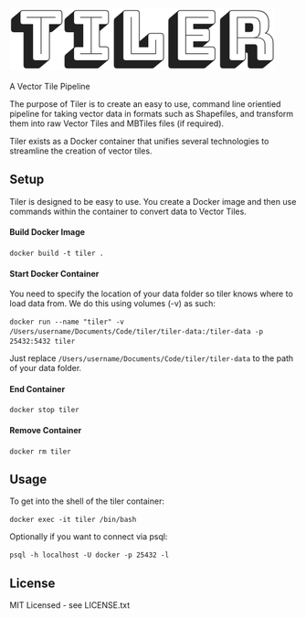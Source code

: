 <img src="tiler.png"><br>
<br>
A Vector Tile Pipeline

The purpose of Tiler is to create an easy to use, command line orientied pipeline for taking vector data in formats such as Shapefiles, and transform them into raw Vector Tiles and MBTiles files (if required).

Tiler exists as a Docker container that unifies several technologies to streamline the creation of vector tiles.

## Setup 

Tiler is designed to be easy to use. You create a Docker image and then use commands within the container to convert data to Vector Tiles.

#### Build Docker Image

`docker build -t tiler .`

#### Start Docker Container

You need to specify the location of your data folder so tiler knows where to load data from. We do this using volumes (-v) as such:

`docker run --name "tiler" -v /Users/username/Documents/Code/tiler/tiler-data:/tiler-data -p 25432:5432 tiler`

Just replace `/Users/username/Documents/Code/tiler/tiler-data` to the path of your data folder.

#### End Container

`docker stop tiler`

#### Remove Container 

 `docker rm tiler`

## Usage

To get into the shell of the tiler container:

`docker exec -it tiler /bin/bash`

Optionally if you want to connect via psql:

`psql -h localhost -U docker -p 25432 -l`

## License

MIT Licensed - see LICENSE.txt